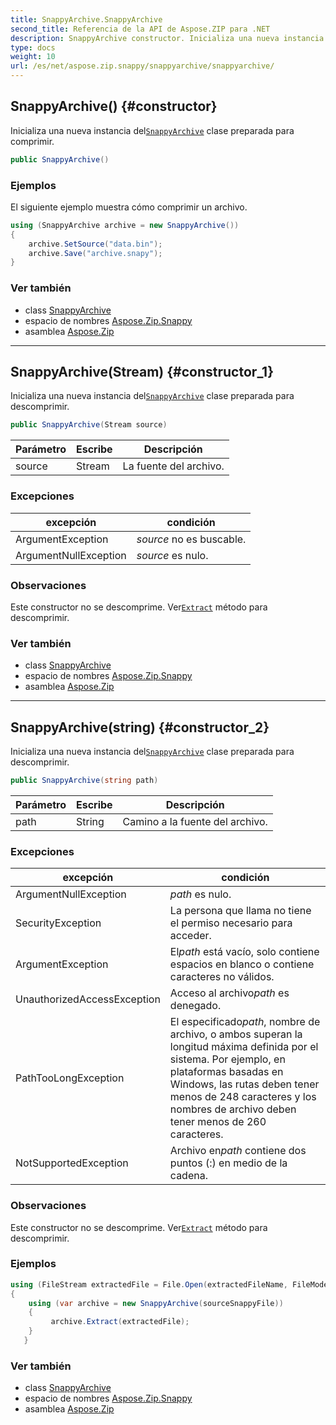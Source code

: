 ```yaml
---
title: SnappyArchive.SnappyArchive
second_title: Referencia de la API de Aspose.ZIP para .NET
description: SnappyArchive constructor. Inicializa una nueva instancia delSnappyArchive clase preparada para comprimir.
type: docs
weight: 10
url: /es/net/aspose.zip.snappy/snappyarchive/snappyarchive/
---
```

## SnappyArchive() {#constructor}

Inicializa una nueva instancia del[`SnappyArchive`](../) clase preparada para comprimir.

```csharp
public SnappyArchive()
```

### Ejemplos

El siguiente ejemplo muestra cómo comprimir un archivo.

```csharp
using (SnappyArchive archive = new SnappyArchive()) 
{
    archive.SetSource("data.bin");
    archive.Save("archive.snapy");
}
```

### Ver también

* class [SnappyArchive](../)
* espacio de nombres [Aspose.Zip.Snappy](../../snappyarchive/)
* asamblea [Aspose.Zip](../../../)

---

## SnappyArchive(Stream) {#constructor_1}

Inicializa una nueva instancia del[`SnappyArchive`](../) clase preparada para descomprimir.

```csharp
public SnappyArchive(Stream source)
```

| Parámetro | Escribe | Descripción |
| --- | --- | --- |
| source | Stream | La fuente del archivo. |

### Excepciones

| excepción | condición |
| --- | --- |
| ArgumentException | *source* no es buscable. |
| ArgumentNullException | *source* es nulo. |

### Observaciones

Este constructor no se descomprime. Ver[`Extract`](../extract/) método para descomprimir.

### Ver también

* class [SnappyArchive](../)
* espacio de nombres [Aspose.Zip.Snappy](../../snappyarchive/)
* asamblea [Aspose.Zip](../../../)

---

## SnappyArchive(string) {#constructor_2}

Inicializa una nueva instancia del[`SnappyArchive`](../) clase preparada para descomprimir.

```csharp
public SnappyArchive(string path)
```

| Parámetro | Escribe | Descripción |
| --- | --- | --- |
| path | String | Camino a la fuente del archivo. |

### Excepciones

| excepción | condición |
| --- | --- |
| ArgumentNullException | *path* es nulo. |
| SecurityException | La persona que llama no tiene el permiso necesario para acceder. |
| ArgumentException | El*path* está vacío, solo contiene espacios en blanco o contiene caracteres no válidos. |
| UnauthorizedAccessException | Acceso al archivo*path* es denegado. |
| PathTooLongException | El especificado*path*, nombre de archivo, o ambos superan la longitud máxima definida por el sistema. Por ejemplo, en plataformas basadas en Windows, las rutas deben tener menos de 248 caracteres y los nombres de archivo deben tener menos de 260 caracteres. |
| NotSupportedException | Archivo en*path* contiene dos puntos (:) en medio de la cadena. |

### Observaciones

Este constructor no se descomprime. Ver[`Extract`](../extract/) método para descomprimir.

### Ejemplos

```csharp
using (FileStream extractedFile = File.Open(extractedFileName, FileMode.Create))
{
    using (var archive = new SnappyArchive(sourceSnappyFile))
    {
         archive.Extract(extractedFile);
    }
   }
```

### Ver también

* class [SnappyArchive](../)
* espacio de nombres [Aspose.Zip.Snappy](../../snappyarchive/)
* asamblea [Aspose.Zip](../../../)


